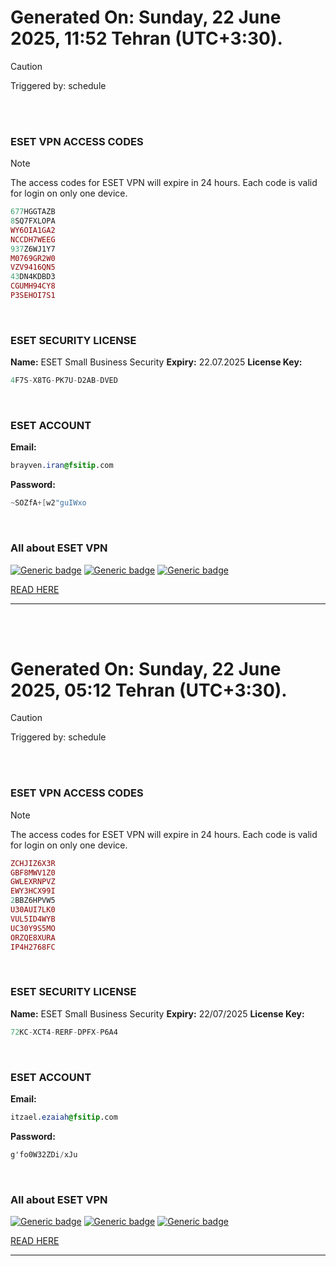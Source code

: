 # Generated On: Sunday, 22 June 2025, 11:52 Tehran (UTC+3:30).

> [!CAUTION]
> Triggered by: schedule

<br><br>

### ESET VPN ACCESS CODES

> [!NOTE]
> The access codes for ESET VPN will expire in 24 hours.
> Each code is valid for login on only one device.

```ruby
677HGGTAZB
8SQ7FXLOPA
WY6OIA1GA2
NCCDH7WEEG
937Z6WJ1Y7
M0769GR2W0
VZV9416QN5
43DN4KDBD3
CGUMH94CY8
P3SEHOI7S1
```

<br>

### ESET SECURITY LICENSE

**Name:** ESET Small Business Security
**Expiry:** 22.07.2025
**License Key:**

```POV-Ray SDL
4F7S-X8TG-PK7U-D2AB-DVED
```

<br>

### ESET ACCOUNT

**Email:**

```CSS
brayven.iran@fsitip.com
```

**Password:**

```POV-Ray SDL
~SOZfA+[w2"guIWxo
```

<br>

### All about ESET VPN


[![Generic badge](https://img.shields.io/badge/Download-Android-green.svg)](https://play.google.com/store/apps/details?id=com.eset.vpn)
[![Generic badge](https://img.shields.io/badge/Download-ios-white.svg)](https://apps.apple.com/us/app/eset-vpn/id6463002278)
[![Generic badge](https://img.shields.io/badge/Download-windows-blue.svg)](https://download.eset.com/com/eset/apps/home/vpn/windows/latest/eset_vpn_installer.exe)
  

[READ HERE](https://t.me/F_NiREvil/2113)

---

<br><br>

# Generated On: Sunday, 22 June 2025, 05:12 Tehran (UTC+3:30).

> [!CAUTION]
> Triggered by: schedule

<br><br>

### ESET VPN ACCESS CODES

> [!NOTE]
> The access codes for ESET VPN will expire in 24 hours.
> Each code is valid for login on only one device.

```ruby
ZCHJIZ6X3R
GBF8MWV1Z0
GWLEXRNPVZ
EWY3HCX99I
2BBZ6HPVW5
U30AUI7LK0
VUL5ID4WYB
UC30Y9S5MO
ORZQE8XURA
IP4H2768FC
```

<br>

### ESET SECURITY LICENSE

**Name:** ESET Small Business Security
**Expiry:** 22/07/2025
**License Key:**

```POV-Ray SDL
72KC-XCT4-RERF-DPFX-P6A4
```

<br>

### ESET ACCOUNT

**Email:**

```CSS
itzael.ezaiah@fsitip.com
```

**Password:**

```POV-Ray SDL
g'fo0W32ZDi/xJu
```

<br>

### All about ESET VPN


[![Generic badge](https://img.shields.io/badge/Download-Android-green.svg)](https://play.google.com/store/apps/details?id=com.eset.vpn)
[![Generic badge](https://img.shields.io/badge/Download-ios-white.svg)](https://apps.apple.com/us/app/eset-vpn/id6463002278)
[![Generic badge](https://img.shields.io/badge/Download-windows-blue.svg)](https://download.eset.com/com/eset/apps/home/vpn/windows/latest/eset_vpn_installer.exe)
  

[READ HERE](https://t.me/F_NiREvil/2113)

---

<br><br>

